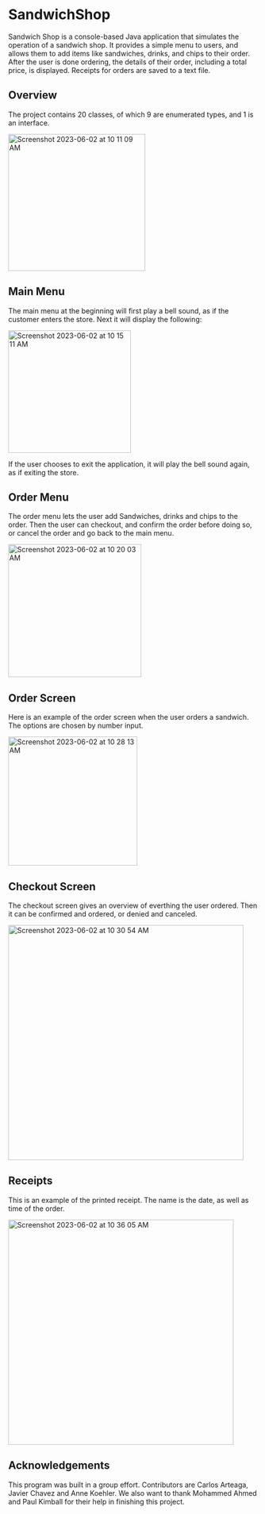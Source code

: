 # SandwichShop
Sandwich Shop is a console-based Java application that simulates the operation of a sandwich shop.
It provides a simple menu to users, and allows them to add items like sandwiches, drinks, and chips to their order.
After the user is done ordering, the details of their order, including a total price, is displayed. Receipts for orders are saved to a text file.

## Overview
The project contains 20 classes, of which 9 are enumerated types, and 1 is an interface. 

<img width="276" alt="Screenshot 2023-06-02 at 10 11 09 AM" src="https://github.com/Javich23/SandwichShop/assets/130683435/17634d7d-037a-47f8-9c27-21a6f215d23a">

## Main Menu
The main menu at the beginning will first play a bell sound, as if the customer enters the store. 
Next it will display the following:

<img width="247" alt="Screenshot 2023-06-02 at 10 15 11 AM" src="https://github.com/Javich23/SandwichShop/assets/130683435/f3e4a796-04e4-4bb1-9dd0-6d76318132e3">

If the user chooses to exit the application, it will play the bell sound again, as if exiting the store. 

## Order Menu
The order menu lets the user add Sandwiches, drinks and chips to the order. Then the user can checkout, 
and confirm the order before doing so, or cancel the order and go back to the main menu. 

<img width="268" alt="Screenshot 2023-06-02 at 10 20 03 AM" src="https://github.com/Javich23/SandwichShop/assets/130683435/f98eb607-3e6c-4515-a23e-cbc697fd1bf7">

## Order Screen
Here is an example of the order screen when the user orders a sandwich. 
The options are chosen by number input. 

<img width="260" alt="Screenshot 2023-06-02 at 10 28 13 AM" src="https://github.com/Javich23/SandwichShop/assets/130683435/dcebfaf5-ae29-4c32-a6b2-017022119216">

## Checkout Screen
The checkout screen gives an overview of everthing the user ordered. Then it can be confirmed and ordered, or denied and canceled. 

<img width="474" alt="Screenshot 2023-06-02 at 10 30 54 AM" src="https://github.com/Javich23/SandwichShop/assets/130683435/76eb47b8-14e9-43b7-a15e-30e5da03d7c5">

## Receipts
This is an example of the printed receipt. The name is the date, as well as time of the order. 

<img width="454" alt="Screenshot 2023-06-02 at 10 36 05 AM" src="https://github.com/Javich23/SandwichShop/assets/130683435/6dd6a3f7-f43d-4789-ae8f-65bdb1075f93">

## Acknowledgements
This program was built in a group effort. Contributors are Carlos Arteaga, Javier Chavez and Anne Koehler. 
We also want to thank Mohammed Ahmed and Paul Kimball for their help in finishing this project. 
